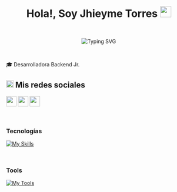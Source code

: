 <h1 align="center"> Hola!, Soy Jhieyme Torres <img src="https://github.com/rahulkarda/rahulkarda/blob/main/wave.gif?raw=true" width="30"> </h1> 
<br>

<p align="center">
    <img src="https://readme-typing-svg.demolab.com?font=Fira+Code&duration=2000&pause=1000&color=E289F7&center=true&vCenter=true&width=435&lines=Bienvenidos(as)+%3A)" alt="Typing SVG" />
</p>

<br>

<p>🎓 Desarrolladora Backend Jr. </p>

<div width="100">

<h2><img src="https://media.giphy.com/media/2Wg89Ea84IMmkxMngo/giphy.gif" height="20"> Mis redes sociales</h2>
<p>
  <a href="https://www.linkedin.com/in/jhieyme-torres/" target="_blank"> <img height="28" src = "https://img.shields.io/badge/-Linkedin-0e76a8?style=for-the-badge&logo=Linkedin&logoColor=white"></a>
  <a href="https://www.instagram.com/jhieyme/" target="_blank"><img height="28" src = "https://img.shields.io/badge/-Instagram-e95950?style=for-the-badge&logo=Instagram&logoColor=white"></a>
  <a href="https://www.facebook.com/jennifer.torrespalomino24/" target="_blank"><img height="28" src = "https://img.shields.io/badge/-Facebook-0866FF?style=for-the-badge&logo=Facebook&logoColor=white"></a>
</p>

  <!-- Languages -->
  </br>
  <h3>Tecnologías</h3>

  [![My Skills](https://skillicons.dev/icons?i=java,spring,mysql,sqlite,postgres,hibernate,html,docker,azure&theme=light)](https://skillicons.dev)
  
</br>

  <h3>Tools</h3>
  
  [![My Tools](https://skillicons.dev/icons?i=maven,gradle,git,github,vscode,idea,postman&theme=light)](https://skillicons.dev)

</div>


